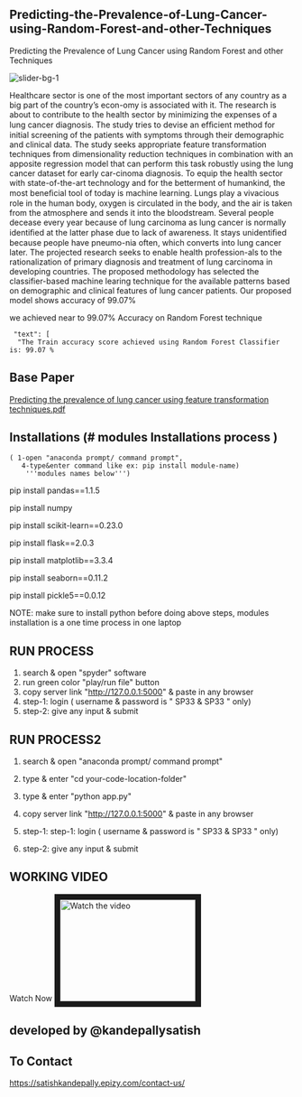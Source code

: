 ## Predicting-the-Prevalence-of-Lung-Cancer-using-Random-Forest-and-other-Techniques
Predicting the Prevalence of Lung Cancer using Random Forest and other Techniques

![slider-bg-1](https://user-images.githubusercontent.com/48377494/231847489-da3b1d31-ada3-4679-ab3d-19b881ad31a3.jpg)

Healthcare sector is one of the most important sectors of any country as a big part of the country’s econ-omy is associated with it. The research is about to contribute to the health sector by minimizing the expenses of a lung cancer diagnosis. The study tries to devise an efﬁcient method for initial screening of the patients with symptoms through their demographic and clinical data. The study seeks appropriate feature transformation techniques from dimensionality reduction techniques in combination with an apposite regression model that can perform this task robustly using the lung cancer dataset for early car-cinoma diagnosis. To equip the health sector with state-of-the-art technology and for the betterment of humankind, the most beneﬁcial tool of today is machine learning. Lungs play a vivacious role in the human body, oxygen is circulated in the body, and the air is taken from the atmosphere and sends it into the bloodstream. Several people decease every year because of lung carcinoma as lung cancer is normally identiﬁed at the latter phase due to lack of awareness. It stays unidentiﬁed because people have pneumo-nia often, which converts into lung cancer later. The projected research seeks to enable health profession-als to the rationalization of primary diagnosis and treatment of lung carcinoma in developing countries. The proposed methodology has selected the classifier-based machine learing technique for the available patterns based on demographic and clinical features of lung cancer patients. Our proposed model shows accuracy of 99.07%

we achieved near to 99.07% Accuracy on Random Forest technique

     "text": [
      "The Train accuracy score achieved using Random Forest Classifier is: 99.07 %
      
      
## Base Paper

[Predicting the prevalence of lung cancer using feature transformation techniques.pdf](https://github.com/kandepallysatish/Predicting-the-Prevalence-of-Lung-Cancer-using-Random-Forest-and-other-Techniques/files/11225295/Predicting.the.prevalence.of.lung.cancer.using.feature.transformation.techniques.pdf)


## Installations (# modules Installations process )
    ( 1-open "anaconda prompt/ command prompt",
       4-type&enter command like ex: pip install module-name) 
        '''modules names below''')

pip install pandas==1.1.5

pip install numpy 

pip install scikit-learn==0.23.0

pip install flask==2.0.3

pip install matplotlib==3.3.4

pip install seaborn==0.11.2

pip install pickle5==0.0.12


NOTE: make sure to install python before doing above steps, modules installation is a one time process in one laptop

## RUN PROCESS

1) search & open "spyder" software
2) run green color "play/run file" button
3) copy server link "http://127.0.0.1:5000" & paste in any browser
4) step-1: login ( username  & password is " SP33 & SP33 " only)
5) step-2: give any input & submit


## RUN PROCESS2

1) search & open "anaconda prompt/ command prompt"

2) type & enter "cd your-code-location-folder"

3) type & enter "python app.py"

4) copy server link "http://127.0.0.1:5000" & paste in any browser
5) step-1: step-1: login ( username  & password is " SP33 & SP33 " only)
6) step-2: give any input & submit


## WORKING VIDEO

Watch Now
<a href="https://youtu.be/E5tyQKIr1tE?sub_confirmation=1" target="_blank">
 <img src="https://user-images.githubusercontent.com/48377494/231847489-da3b1d31-ada3-4679-ab3d-19b881ad31a3.jpg" alt="Watch the video" width="240" height="180" border="10" />
</a>

## developed by @kandepallysatish
## To Contact 
https://satishkandepally.epizy.com/contact-us/
